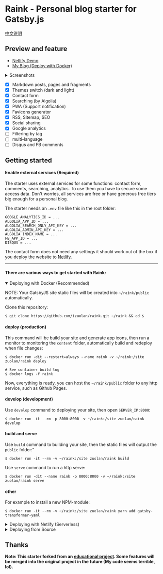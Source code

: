 # Raink - Personal blog starter for Gatsby.js

[中文说明](https://zuolan.me/Raink主题发布/)

## Preview and feature

* [Netlify Demo](https://raink.netlify.com)
* [My Blog (Deploy with Docker)](https://zuolan.me/)

<details><summary>Screenshots</summary>

Later

</details>

* [x] Markdown posts, pages and fragments
* [x] Themes switch (dark and light)
* [x] Contact form
* [x] Searching (by Algolia)
* [x] PWA (Support notification)
* [x] Favicons generator
* [x] RSS, Sitemap, SEO
* [x] Social sharing
* [x] Google analytics
* [ ] Filtering by tag
* [ ] multi-language
* [ ] Disqus and FB comments

## Getting started

#### Enable external services (Required)

The starter uses external services for some functions: contact form, comments, searching, analytics. To use them you have to secure some access data. Don't worries, all services are free or have generous free tiers big enough for a personal blog.

The starter needs an `.env` file like this in the root folder:

```
GOOGLE_ANALYTICS_ID = ...
ALGOLIA_APP_ID = ...
ALGOLIA_SEARCH_ONLY_API_KEY = ...
ALGOLIA_ADMIN_API_KEY = ...
ALGOLIA_INDEX_NAME = ...
FB_APP_ID = ...
DISQUS = ...
```

The contact form does not need any settings it should work out of the box if you deploy the website to [Netlify](https://www.netlify.com/).

----

#### There are various ways to get started with Raink:

<details open><summary>Deploying with Docker (Recommended)</summary>

NOTE: Your GatsbyJS site static files will be created into `~/raink/public` automatically.

Clone this repository:

```
$ git clone https://github.com/izuolan/raink.git ~/raink && cd $_
```

#### deploy (production)

This command will be build your site and generate app icons, then run a monitor to monitoring the `content` folder, automatically build and redeploy when file changes:

```shell
$ docker run -dit --restart=always --name raink -v ~/raink:/site zuolan/raink deploy

# See container build log
$ docker logs -f raink
```

Now, everything is ready, you can host the `~/raink/public` folder to any http service, such as Github Pages.

#### develop (development)

Use `develop` command to deploying your site, then open `SERVER_IP:8000`:

```shell
$ docker run -it --rm -p 8000:8000 -v ~/raink:/site zuolan/raink develop
```

#### build and serve

Use `build` command to building your site, then the static files will output the `public` folder:"

```shell
$ docker run -it --rm -v ~/raink:/site zuolan/raink build
```

Use `serve` command to run a http serve:

```shell
$ docker run -dit --name raink -p 8000:8000 -v ~/raink:/site zuolan/raink serve
```

#### other

For example to install a new NPM-module:

```
$ docker run -it --rm -v ~/raink:/site zuolan/raink yarn add gatsby-transformer-yaml
```

</details>

<details><summary>Deploying with Netlify (Serverless)</summary>

1. Fork this repository, and sign in [Netlify](https://www.netlify.com/).
2. [Create a new site](https://app.netlify.com/start) and select your forked repository.
3. Set `.ENV` in Netlify.

    <details><summary>How</summary>

    ![Set ENV in Netlify](https://i.imgur.com/WmcYkOZ.png)

    </details>

4. Keep all default **Basic build settings**, just click **Deploy site** button.

That's all.

</details>

<details><summary>Deploying from Source</summary>

```shell
$ git clone https://github.com/izuolan/raink.git && cd $_
$ npm install --global gatsby-cli
$ yarn install
$ yarn develop
```

</details>

## Thanks

**Note: This starter forked from an [educational project](https://forgatsby.greglobinski.com/gatsby-starter-personal-blog/). Some features will be merged into the original project in the future (My code seems terrible, lol).**